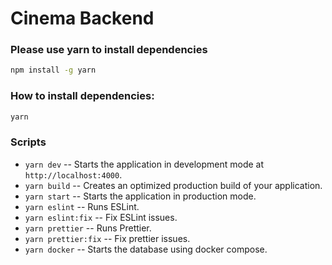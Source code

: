 # Cinema Backend

### Please use yarn to install dependencies

```bash
npm install -g yarn
```

### How to install dependencies:

```bash
yarn
```

### Scripts

- `yarn dev` -- Starts the application in development mode at `http://localhost:4000`.
- `yarn build` -- Creates an optimized production build of your application.
- `yarn start` -- Starts the application in production mode.
- `yarn eslint` -- Runs ESLint.
- `yarn eslint:fix` -- Fix ESLint issues.
- `yarn prettier` -- Runs Prettier.
- `yarn prettier:fix` -- Fix prettier issues.
- `yarn docker` -- Starts the database using docker compose.
